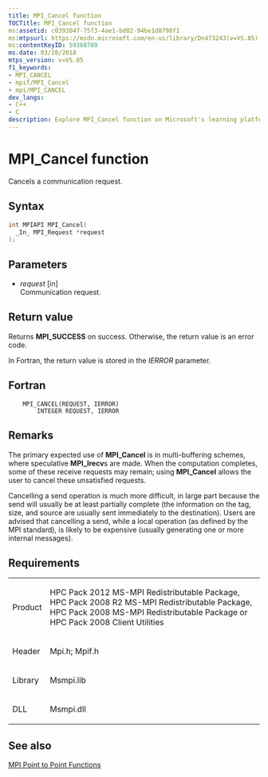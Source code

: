 ```yaml
---
title: MPI_Cancel function
TOCTitle: MPI_Cancel function
ms:assetid: c0393047-75f3-4ae1-bd02-94be1d8798f1
ms:mtpsurl: https://msdn.microsoft.com/en-us/library/Dn473243(v=VS.85)
ms:contentKeyID: 59360789
ms.date: 03/28/2018
mtps_version: v=VS.85
f1_keywords:
- MPI_CANCEL
- mpif/MPI_Cancel
- mpi/MPI_CANCEL
dev_langs:
- C++
- C
description: Explore MPI_Cancel function on Microsoft's learning platform. Understand its syntax, parameters, return values, and its use in multi-buffering schemes.
---
```


# MPI\_Cancel function

Cancels a communication request.

## Syntax

``` c++
int MPIAPI MPI_Cancel(
  _In_ MPI_Request *request
);
```

## Parameters

  - *request* \[in\]  
    Communication request.

## Return value

Returns **MPI\_SUCCESS** on success. Otherwise, the return value is an error code.

In Fortran, the return value is stored in the *IERROR* parameter.

## Fortran

``` FORTRAN
    MPI_CANCEL(REQUEST, IERROR)
        INTEGER REQUEST, IERROR
```

## Remarks

The primary expected use of **MPI\_Cancel** is in multi-buffering schemes, where speculative **MPI\_Irecv**s are made.  When the computation completes, some of these receive requests may remain; using **MPI\_Cancel** allows the user to cancel these unsatisfied requests.

Cancelling a send operation is much more difficult, in large part because the send will usually be at least partially complete (the information on the tag, size, and source are usually sent immediately to the destination).
Users are advised that cancelling a send, while a local operation (as defined by the MPI standard), is likely to be expensive (usually generating one or more internal messages).

## Requirements

<table>
<colgroup>
<col  />
<col  />
</colgroup>
<tbody>
<tr class="odd">
<td><p>Product</p></td>
<td><p>HPC Pack 2012 MS-MPI Redistributable Package, HPC Pack 2008 R2 MS-MPI Redistributable Package, HPC Pack 2008 MS-MPI Redistributable Package or HPC Pack 2008 Client Utilities</p></td>
</tr>
<tr class="even">
<td><p>Header</p></td>
<td>Mpi.h;
Mpif.h</td>
</tr>
<tr class="odd">
<td><p>Library</p></td>
<td>Msmpi.lib</td>
</tr>
<tr class="even">
<td><p>DLL</p></td>
<td>Msmpi.dll</td>
</tr>
</tbody>
</table>


## See also

[MPI Point to Point Functions](mpi-point-to-point-functions.md)

